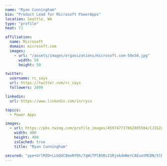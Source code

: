 ```yaml
---
name: "Ryan Cunningham"
bio: "Product Lead for Microsoft PowerApps"
location: Seattle, WA
type: "profile"
heat: 71

affiliation:
  name: Microsoft
  domain: microsoft.com
  images:
    - url: "/assets/images/organizations/microsoft.com-50x50.jpg"
      width: 50
      height: 50

twitter:
  username: rc_says
  url: https://twitter.com/rc_says
  followers: 2899

linkedin:
  url: https://www.linkedin.com/in/rycu

topics:
  - Power Apps

images:
  - url: https://pbs.twimg.com/profile_images/459747717862805504/CJIGZejd_400x400.png
    width: 400
    height: 400
    isCached: true
    title: "Ryan Cunningham"

secured: "ype+UrlMZO+LLbQXC8moNY0h/7qWiTPlB5Rc21RjokdmNetCAEuotMCDN/5lhvWD3Q98F7Bhp3TrNF2vrHCn5Raj1AFFY/YHRVBZVbfs+ETQsEPRFmrNAtEMyFqq6zP6va3zTpLjSFKUqmYTaK/nNmI4PeNqLZ2RMxA+gnj9z5s4etsDeRUB1rPgqimSRy5haCNIJgU74gFQj0G7gKe+HdmPFPsra9sece79n5dN5q00oCD0SvOLhtRmuvlVa3H17uCp8xcO5YfGTKf+3utkgw0JHDFsPi/iSagbkRhBny+mbJ3ijJhZyzGd+AhnSaXu7MTH6M1ZFVgqM6dgvN/FXtdbiWzD5uXKl3AaM07sIju0p0inDgk6W4cjjavnEG5fRD8cpzmNSjyqyBR/cb2sAEkTiu28XEKtK7Yh6BK7IWQ=;SXdiwHRtWlezgm5jgGSNIQ=="
---
```


